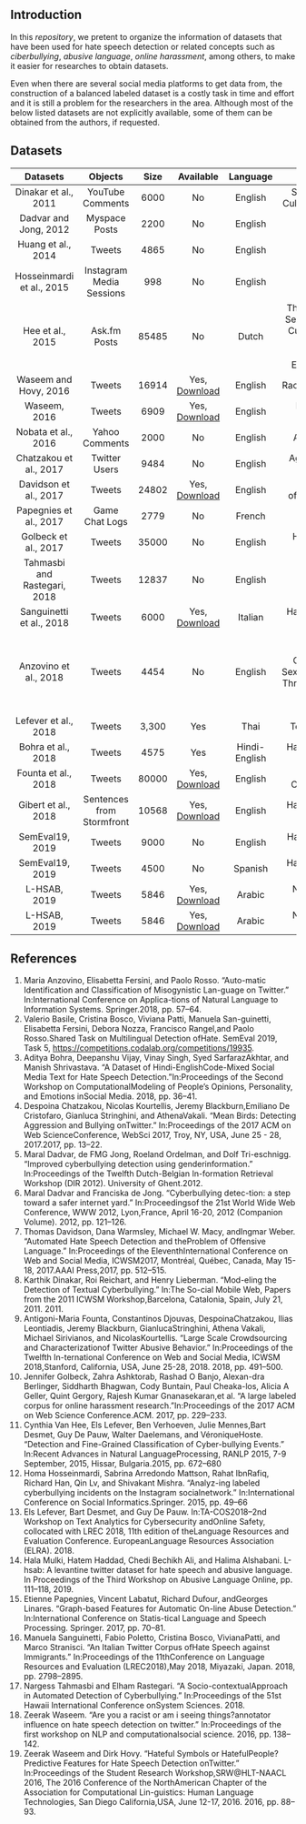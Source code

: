 ## Introduction
In this *repository*, we pretent to organize the information of datasets that have been used for hate speech detection or related concepts such as *ciberbullying*, *abusive language*, *online harassment*, among others, to make it easier for researches to obtain datasets.

Even when there are several social media platforms to get data from, the construction of a balanced labeled dataset is a costly task in time and effort and it is still a problem for the researchers in the area. Although most of the below listed datasets are not explicitly available, some of them can be obtained from the authors, if requested. 


## Datasets
|           Datasets            |          Objects          |             Size             |                                                   Available                                                    |   Language    |                                                 Labels                                                 |
| :--------------------------: | :-----------------------: | :--------------------------: | :------------------------------------------------------------------------------------------------------------: | :-----------: | :----------------------------------------------------------------------------------------------------: |
|     Dinakar et al., 2011     |     YouTube Comments      |             6000             |                                                       No                                                       |    English    |                                 Sexuality, Race, Culture, Intelligence                                  |
|    Dadvar and Jong, 2012     |       Myspace Posts       |             2200             |                                                       No                                                       |    English    |                                         Bullying, Non Bullying                                         |
|      Huang et al., 2014      |          Tweets           |             4865             |                                                       No                                                       |    English    |                                         Bullying, Non Bullying                                         |
|  Hosseinmardi et al., 2015   | Instagram Media Sessions  |             998              |                                                       No                                                       |    English    |                                         bullying, Non bullying                                         |
|       Hee et al., 2015       |       Ask.fm Posts        |            85485             |                                                       No                                                       |     Dutch     |       Threat-Blackmail, Sexual-talk, Insult, Curse-Exclusion, Defense, Defamation-Encouragement        |
|    Waseem and Hovy, 2016     |          Tweets           |            16914             |                             Yes, [Download](https://github.com/zeerakw/hatespeech)                             |    English    |                                         Racist, Sexist, Either                                          |
|         Waseem, 2016         |          Tweets           |             6909             |                             Yes, [Download](https://github.com/zeerakw/hatespeech)                             |    English    |                                      Racist, Sexist, Either,Both                                       |
|     Nobata et al., 2016      |      Yahoo Comments       |             2000             |                                                       No                                                       |    English    |                                             Abusive, Clean                                             |
|    Chatzakou et al., 2017    |       Twitter Users       |             9484             |                                                       No                                                       |    English    |                                       Aggressor, Bully, Spammer                                        |
|    Davidson et al., 2017     |          Tweets           |            24802            | Yes, [Download](https://github.com/t-davidson/hate-speech-and-offensive-language/blob/master/data/labeled_data.csv) |    English    |                                    hate\_speech, offensive, neither                                    |
|    Papegnies et al., 2017    |      Game Chat Logs       |             2779             |                                                       No                                                       |    French     |                                          Abusive, Non Abusive                                          |
|     Golbeck et al., 2017     |          Tweets           |            35000             |                                                       No                                                       |    English    |                                       Harassing, Non Harassing                                        |
| Tahmasbi and Rastegari, 2018 |          Tweets           |            12837            |                                                       No                                                       |    English    |                                         Bullying, Non Bullying                                         |
|   Sanguinetti et al., 2018   |          Tweets           |             6000             |                            Yes, [Download](https://github.com/msang/hate-speech-corpus)                            |    Italian    |                                     Hate Speech, Non Hate Speech                                     |
|    Anzovino et al., 2018     |          Tweets           |             4454             |                                                       No                                                       |    English    | Discredit, Stereotype, Objectification, Sexual_Harassment, Threats of Violence, Dominance, Dearailingy |
|     Lefever et al., 2018     |          Tweets           |            3,300             |                                                      Yes                                                       |     Thai      |                                            Toxic, Non Toxic                                            |
|      Bohra et al., 2018      |          Tweets           |             4575             |                                                      Yes                                                       | Hindi-English |                                     Hate Speech, Non Hate Speech                                      |
|     Founta et al., 2018      |          Tweets           |            80000             |          Yes, [Download](https://dataverse.mpi-sws.org/dataset.xhtml?persistentId=doi:10.5072/FK2/ZDTEMN)          |    English    |                                      Hate Speech, Offensive, None                                      |
|     Gibert et al., 2018      | Sentences from Stormfront |            10568             |                       Yes, [Download](https://github.com/aitor-garcia-p/hate-speech-dataset)                       |    English    |                                      Hate Speech, Non Hate Speech                                      |
|       SemEval19, 2019        |          Tweets           |             9000             |                                                       No                                                       |    English    |                                      Hate speech, Non Hate Speech                                      |
|       SemEval19, 2019        |          Tweets           |             4500        |              No              |          Spanish          | Hate Speech, Non Hate Speech |
|     L-HSAB, 2019     |     Tweets     |             5846             |                                                       Yes, [Download](https://github.com/Hala-Mulki/L-HSAB-First-Arabic-Levantine-HateSpeech-Dataset)                                                        |    Arabic    |                                 Normal, Abuse, Hate Speech
|     L-HSAB, 2019     |     Tweets     |             5846             |                                                       Yes, [Download](https://github.com/Hala-Mulki/L-HSAB-First-Arabic-Levantine-HateSpeech-Dataset)                                                        |    Arabic    |                                 Normal, Abuse, Hate Speech
## References
1. Maria Anzovino, Elisabetta Fersini, and Paolo Rosso. “Auto-matic Identification and Classification of Misogynistic Lan-guage on Twitter.” In:International Conference on Applica-tions of Natural Language to Information Systems. Springer.2018, pp. 57–64.
2. Valerio Basile, Cristina Bosco, Viviana Patti, Manuela San-guinetti, Elisabetta Fersini, Debora Nozza, Francisco Rangel,and Paolo Rosso.Shared Task on Multilingual Detection ofHate. SemEval 2019, Task 5, https://competitions.codalab.org/competitions/19935.
3. Aditya Bohra, Deepanshu Vijay, Vinay Singh, Syed SarfarazAkhtar, and Manish Shrivastava. “A Dataset of Hindi-EnglishCode-Mixed Social Media Text for Hate Speech Detection.”In:Proceedings of the Second Workshop on ComputationalModeling of People’s Opinions, Personality, and Emotions inSocial Media. 2018, pp. 36–41.
4. Despoina Chatzakou, Nicolas Kourtellis, Jeremy Blackburn,Emiliano De Cristofaro, Gianluca Stringhini, and AthenaVakali. “Mean Birds: Detecting Aggression and Bullying onTwitter.” In:Proceedings of the 2017 ACM on Web ScienceConference, WebSci 2017, Troy, NY, USA, June 25 - 28, 2017.2017, pp. 13–22.
5. Maral Dadvar, de FMG Jong, Roeland Ordelman, and Dolf Tri-eschnigg. “Improved cyberbullying detection using genderinformation.” In:Proceedings of the Twelfth Dutch-Belgian In-formation Retrieval Workshop (DIR 2012). University of Ghent.2012.
6. Maral Dadvar and Franciska de Jong. “Cyberbullying detec-tion: a step toward a safer internet yard.” In:Proceedingsof the 21st World Wide Web Conference, WWW 2012, Lyon,France, April 16-20, 2012 (Companion Volume). 2012, pp. 121–126.
7. Thomas Davidson, Dana Warmsley, Michael W. Macy, andIngmar Weber. “Automated Hate Speech Detection and theProblem of Offensive Language.” In:Proceedings of the EleventhInternational Conference on Web and Social Media, ICWSM2017, Montréal, Québec, Canada, May 15-18, 2017.AAAI Press,2017, pp. 512–515.
8. Karthik Dinakar, Roi Reichart, and Henry Lieberman. “Mod-eling the Detection of Textual Cyberbullying.” In:The So-cial Mobile Web, Papers from the 2011 ICWSM Workshop,Barcelona, Catalonia, Spain, July 21, 2011. 2011.
9. Antigoni-Maria Founta, Constantinos Djouvas, DespoinaChatzakou,  Ilias  Leontiadis,  Jeremy  Blackburn,  GianlucaStringhini, Athena Vakali, Michael Sirivianos, and NicolasKourtellis. “Large Scale Crowdsourcing and Characterizationof Twitter Abusive Behavior.” In:Proceedings of the Twelfth In-ternational Conference on Web and Social Media, ICWSM 2018,Stanford, California, USA, June 25-28, 2018. 2018, pp. 491–500.
10. Jennifer Golbeck, Zahra Ashktorab, Rashad O Banjo, Alexan-dra Berlinger, Siddharth Bhagwan, Cody Buntain, Paul Cheaka-los, Alicia A Geller, Quint Gergory, Rajesh Kumar Gnanasekaran,et al. “A large labeled corpus for online harassment research.”In:Proceedings of the 2017 ACM on Web Science Conference.ACM. 2017, pp. 229–233.
11. Cynthia Van Hee, Els Lefever, Ben Verhoeven, Julie Mennes,Bart Desmet, Guy De Pauw, Walter Daelemans, and VéroniqueHoste. “Detection and Fine-Grained Classification of Cyber-bullying Events.” In:Recent Advances in Natural LanguageProcessing, RANLP 2015, 7-9 September, 2015, Hissar, Bulgaria.2015, pp. 672–680
12. Homa Hosseinmardi, Sabrina Arredondo Mattson, Rahat IbnRafiq, Richard Han, Qin Lv, and Shivakant Mishra. “Analyz-ing labeled cyberbullying incidents on the Instagram socialnetwork.” In:International Conference on Social Informatics.Springer. 2015, pp. 49–66
13. Els Lefever, Bart Desmet, and Guy De Pauw. In:TA-COS2018–2nd Workshop on Text Analytics for Cybersecurity andOnline Safety, collocated with LREC 2018, 11th edition of theLanguage Resources and Evaluation Conference. EuropeanLanguage Resources Association (ELRA). 2018.
19. Hala Mulki, Hatem Haddad, Chedi Bechikh Ali, and Halima Alshabani. L-hsab: A levantine twitter dataset for hate speech and abusive language.  In Proceedings of the Third Workshop on Abusive Language Online, pp. 111–118, 2019.
20. Etienne Papegnies, Vincent Labatut, Richard Dufour, andGeorges Linares. “Graph-based Features for Automatic On-line Abuse Detection.” In:International Conference on Statis-tical Language and Speech Processing. Springer. 2017, pp. 70–81.
21. Manuela Sanguinetti, Fabio Poletto, Cristina Bosco, VivianaPatti, and Marco Stranisci. “An Italian Twitter Corpus ofHate Speech against Immigrants.” In:Proceedings of the 11thConference on Language Resources and Evaluation (LREC2018),May 2018, Miyazaki, Japan. 2018, pp. 2798–2895.
22. Nargess Tahmasbi and Elham Rastegari. “A Socio-contextualApproach in Automated Detection of Cyberbullying.” In:Proceedings of the 51st Hawaii International Conference onSystem Sciences. 2018.
23. Zeerak Waseem. “Are you a racist or am i seeing things?annotator influence on hate speech detection on twitter.” In:Proceedings of the first workshop on NLP and computationalsocial science. 2016, pp. 138–142.
24. Zeerak Waseem and Dirk Hovy. “Hateful Symbols or HatefulPeople? Predictive Features for Hate Speech Detection onTwitter.” In:Proceedings of the Student Research Workshop,SRW@HLT-NAACL 2016, The 2016 Conference of the NorthAmerican Chapter of the Association for Computational Lin-guistics: Human Language Technologies, San Diego California,USA, June 12-17, 2016. 2016, pp. 88–93.